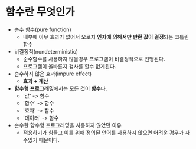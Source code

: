 함수란 무엇인가
===
* 순수 함수(pure function)
  * 내부에 아무 효과가 없어서 오로지 **인자에 의해서만 반환 값이 결정**되는 코틀린 함수
* 비결정적(nondeterministic)
  * 순수함수를 사용하지 않을경우 프로그램이 비결정적으로 진행된다.
  * 프로그램이 올바른지 검사를 할수 없게된다.
* 순수하지 않은 효과(impure effect)
  * **효과 + 계산**
* **함수형 프로그래밍**에서는 모든 것이 **함수**다.
  * '값' -> 함수
  * '함수' -> 함수
  * '효과' -> 함수
  * '데이터' -> 함수
* 순수한 함수형 프로그래밍을 사용하지 않았던 이유
  * 적용하기가 힘들고 이를 위해 정의된 언어를 사용하지 않으면 어려운 경우가 자주있기 때문이다.
